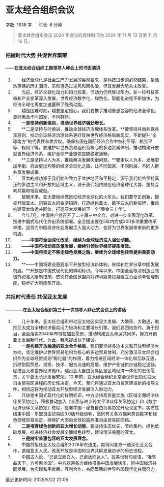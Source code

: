 # 亚太经合组织会议[](https://sakib.local/政治理论/会议/亚太经合组织会议.html#亚太经合组织会议)

 字数: 1638 字   时长: 6 分钟

> ‌亚太经合组织会议 2024 年会议的具体时间为 2024 年 11 月 13 日至 11 月 16 日‌。

### 把握时代大势 共促世界繁荣

#### ——在亚太经合组织工商领导人峰会上的书面演讲

1.   经济全球化是社会生产力发展的客观要求，是科技进步的必然结果，是浩浩荡荡的历史潮流，虽然遭遇过逆风和回头浪，但其发展大势从未改变。
2.   当前，经济全球化动力和阻力胶着，但动力仍然胜过阻力。新一轮科技革命和产业变革深入发展，世界经济数字化、绿色化、智能化进程不断加快，为经济全球化再度加速蓄积了强劲动能。
3.   越是困难时刻，越要坚定信心。我们要携手推动普惠包容的经济全球化，更好惠及不同国家、不同群体。
4.   **一是坚持创新驱动，推动世界经济强劲增长。**
5.   **二是坚持与时俱进，推动全球经济治理体系改革。**要坚持共商共建共享原则，推动全球经济治理体系更好反映世界经济格局新现实，不断提升“全球南方”的代表性和发言权，确保各国在国际经济合作中权利平等、机会平等、规则平等。要维护以世界贸易组织为核心的多边贸易体制，推动构建开放型世界经济体系，维护全球产业链供应链稳定通畅。
6.   **三是坚持以人为本，推动解决发展失衡问题。**要走以人为本、发展更加平衡、机会更加均等的经济全球化之路，让不同国家、不同阶层、不同人群共享发展成果。
7.   亚太的成功源于我们始终致力于维护地区和平稳定，源于我们始终坚持真正的多边主义和开放的区域主义，源于我们始终顺应经济全球化大势、坚持互利共赢和相互成就。
8.   放眼未来，亚太要继续做推动经济全球化的火车头。我们要守正创新，擦亮开放亚太、包容亚太的金字招牌，打造绿色亚太、数字亚太的新招牌，推动构建亚太命运共同体，打造亚太发展的下一个“黄金三十年”。
9.   今年7月，中国共产党召开了二十届三中全会，对进一步全面深化改革、推进中国式现代化作出系统部署。全会提出要在5年内完成300多项重要改革举措，这将为中国经济社会发展注入强大动力，也将为世界发展带来新的更多机遇。
10.   **——中国将全面深化改革，继续为全球经济注入强劲动能。**
11.   **——中国将推动高质量发展，继续引领世界经济提质增效。**
12.   **——中国将坚定不移走绿色发展之路，继续为全球绿色转型提供重要动力。**
13.   **——中国将建设更高水平开放型经济新体制，继续和世界分享中国发展机遇。**开放是中国式现代化的鲜明标识。今年以来，中国全面取消制造业领域外资准入限制措施，首次在全国范围内对跨境服务贸易建立负面清单管理制度，稳步扩大制度型开放。

### 共担时代责任 共促亚太发展

#### ————在亚太经合组织第三十一次领导人非正式会议上的讲话

1.   几十年来，亚太经合组织带动亚太地区实现大发展、大繁荣、大融通，助推亚太成为全球经济最具活力板块和主要增长引擎。我们要团结协作，勇于担当，全面落实2040年布特拉加亚愿景，推动构建亚太命运共同体，努力开创亚太发展新时代。为此，我愿提出以下建议。
2.   **一是构建开放融通的亚太合作格局**。我们要坚持多边主义和开放型经济大方向，坚定维护以世界贸易组织为核心的多边贸易体制，充分激活亚太经合组织作为全球经贸规则“孵化器”的作用，着力推进区域经济一体化和互联互通，拆除割裂贸易、投资、技术、服务流通的高墙，维护产业链供应链稳定通畅，促进亚太和世界经济循环。建设亚太自由贸易区是区域经济一体化的宏伟愿景，关乎亚太长远发展繁荣。10 年前，亚太经合组织北京会议作出启动亚太自由贸易区进程的历史性决定。今天，我们将通过亚太自贸区建设新的指导文件，相信这将为推动亚太开放型经济发展注入新动力。
3.   开放是中国式现代化的鲜明标识。中方坚持高质量实施《区域全面经济伙伴关系协定》，积极推动加入《全面与进步跨太平洋伙伴关系协定》和《数字经济伙伴关系协定》进程，签署中国－秘鲁自由贸易协定升级议定书，实质性结束中国－东盟自由贸易区3.0版升级谈判，愿同有关各方探索商谈数字和绿色领域贸易协定，持续扩大面向全球的高标准自由贸易区网络。
4.   **二是培育绿色创新的亚太增长动能**。要坚持生态优先、节约集约、绿色低碳发展，推进经济社会发展全面绿色转型，建设清洁美丽的亚太。
5.   **三是树牢普惠包容的亚太发展理念。**
6.   中国将担任亚太经合组织2026年东道主，期待同各方一道深化亚太合作，造福亚太人民。改革开放是中国和世界共同发展进步的历史进程。
7.   中国古人说，“己欲立而立人，己欲达而达人”。拉美也有句谚语，“唯有益天下，方可惠本国”。中方欢迎各方继续搭乘中国发展快车，同中国经济共同发展，为实现和平发展、互利合作、共同繁荣的世界各国现代化共同努力。



最近更新时间: 2025/5/22 22:05